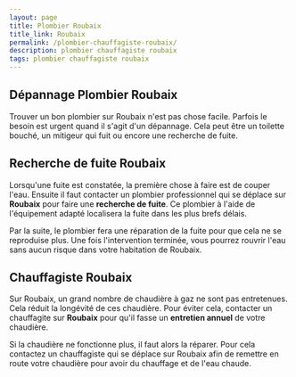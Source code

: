 ```yaml
---
layout: page
title: Plombier Roubaix
title_link: Roubaix
permalink: /plombier-chauffagiste-roubaix/
description: plombier chauffagiste roubaix
tags: plombier chauffagiste roubaix
---
```


## Dépannage Plombier Roubaix

Trouver un bon plombier sur Roubaix n'est pas chose facile. 
Parfois le besoin est urgent quand il s'agit d'un dépannage.
Cela peut être un toilette bouché, un mitigeur qui fuit ou encore une recherche de fuite.

## Recherche de fuite Roubaix

Lorsqu'une fuite est constatée, la première chose à faire est de couper l'eau.
Ensuite il faut contacter un plombier professionnel qui se déplace sur **Roubaix** pour faire une **recherche de fuite**.
Ce plombier à l'aide de l'équipement adapté localisera la fuite dans les plus brefs délais.

Par la suite, le plombier fera une réparation de la fuite pour que cela ne se reproduise plus. 
Une fois l'intervention terminée, vous pourrez rouvrir l'eau sans aucun risque dans votre habitation de Roubaix.

## Chauffagiste Roubaix

Sur Roubaix, un grand nombre de chaudière à gaz ne sont pas entretenues.
Cela réduit la longévité de ces chaudière. 
Pour éviter cela, contacter un chauffagite sur **Roubaix** pour qu'il fasse un **entretien annuel** de votre chaudière.

Si la chaudière ne fonctionne plus, il faut alors la réparer. 
Pour cela contactez un chauffagiste qui se déplace sur Roubaix afin de remettre en route votre chaudière pour avoir du chauffage et de l'eau chaude.

